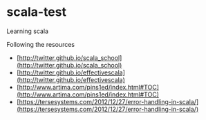# scala-test
Learning scala

Following the resources
- [http://twitter.github.io/scala_school](http://twitter.github.io/scala_school)
- [http://twitter.github.io/effectivescala](http://twitter.github.io/effectivescala)
- [http://www.artima.com/pins1ed/index.html#TOC](http://www.artima.com/pins1ed/index.html#TOC)
- [https://tersesystems.com/2012/12/27/error-handling-in-scala/](https://tersesystems.com/2012/12/27/error-handling-in-scala/)
